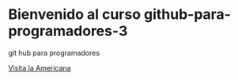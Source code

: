 # Bienvenido al curso github-para-programadores-3

git hub para programadores

[Visita la Americana](https://americana.edu.co/portal/)
